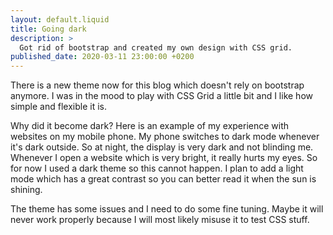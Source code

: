 ```yaml
---
layout: default.liquid
title: Going dark
description: >
  Got rid of bootstrap and created my own design with CSS grid.
published_date: 2020-03-11 23:00:00 +0200
---
```


There is a new theme now for this blog which doesn't rely on bootstrap anymore.
I was in the mood to play with CSS Grid a little bit and I like how simple and
flexible it is.

Why did it become dark?  Here is an example of my experience with websites on
my mobile phone.  My phone switches to dark mode whenever
it's dark outside.  So at night, the display is very dark and not blinding me.
Whenever I open a website which is very bright, it really hurts my eyes.  So
for now I used a dark theme so this cannot happen. I plan to add a light mode
which has a great contrast so you can better read it when the sun is shining. 

The theme has some issues and I need to do some fine tuning.  Maybe it will
never work properly because I will most likely misuse it to test CSS stuff.

